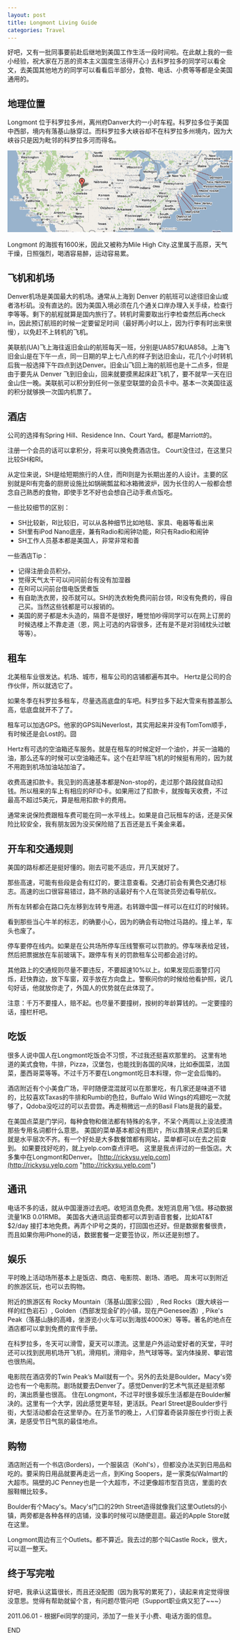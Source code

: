 ```yaml
---
layout: post
title: Longmont Living Guide
categories: Travel
---
```

好吧，又有一批同事要前赴后继地到美国工作生活一段时间啦。在此献上我的一些小经验，祝大家在万恶的资本主义国度生活得开心:) 去科罗拉多的同学可以看全文，去美国其他地方的同学可以看看后半部分，食物、电话、小费等等都是全美国通用的。

## 地理位置

Longmont 位于科罗拉多州，离州府Danver大约一小时车程。科罗拉多位于美国中西部，境内有落基山脉穿过。而科罗拉多大峡谷却不在科罗拉多州境内，因为大峡谷只是因为毗邻的科罗拉多河而得名。

[![](/images/us_longmont.png "us_longmont")](http://blog.rickysu.com/wp-content/uploads/2011/04/us_longmont.png)

Longmont 的海拔有1600米，因此又被称为Mile High City.这里属于高原，天气干燥，日照强烈，喝酒容易醉，运动容易累。

## 飞机和机场

Denver机场是美国最大的机场。通常从上海到 Denver 的航班可以途径旧金山或者洛杉矶。没有直达的。因为美国入境必须在几个通关口岸办理入关手续，检查行李等等。剩下的航程就算是国内旅行了。转机时需要取出行李检查然后再check in，因此预订航班的时候一定要留足时间（最好两小时以上，因为行李有时出来很慢），以免赶不上转机的飞机。

美联航(UA)飞上海往返旧金山的航班每天一班，分别是UA857和UA858。上海飞旧金山是在下午一点，同一日期的早上七八点的样子到达旧金山，花几个小时转机后我一般选择下午四点到达Denver。旧金山飞回上海的航班也是十二点多，但是由于要先从 Denver 飞到旧金山，回来就要摸黑起床赶飞机了，要不就早一天在旧金山住一晚。美联航可以积分到任何一张星空联盟的会员卡中。基本一次美国往返的积分就够换一次国内机票了。

## 酒店

公司的选择有Spring Hill、Residence Inn、Court Yard。都是Marriott的。

注册一个会员的话可以拿积分，将来可以换免费酒店住。 Court没住过，在这里只比较SH和RI。

从定位来说，SH是给短期旅行的人住，而RI则是为长期出差的人设计。主要的区别就是RI有完备的厨房设施比如锅碗瓢盆和冰箱微波炉，因为长住的人一般都会想念自己熟悉的食物，即使手艺不好也会想自己动手煮点饭吃。

一些比较细节的区别：

*   SH比较新，RI比较旧，可以从各种细节比如地毯、家具、电器等看出来
*   SH里有iPod Nano底座，兼有Radio和闹钟功能，RI只有Radio和闹钟
*   SH工作人员基本都是美国人，非常非常和善

一些酒店Tip：

*   记得注册会员积分。
*   觉得天气太干可以问问前台有没有加湿器
*   在RI可以问前台借电饭煲煮饭
*   有自助洗衣房，投币就可以。SH的洗衣粉免费问前台领，RI没有免费的，得自己买。当然这些钱都是可以报销的。
*   美国的房子都是木头造的，隔音不是很好，睡觉怕吵得同学可以在网上订房的时候选楼上不靠走道（恩，网上可选的内容很多，还有是不是对羽绒枕头过敏等等）。

## 租车

北美租车业很发达。机场、城市，租车公司的店铺都遍布其中。 Hertz是公司的合作伙伴，所以就选它了。

如果冬季在科罗拉多租车，尽量选高底盘的车吧。科罗拉多下起大雪来有膝盖那么高，低底盘就开不了了。

租车可以加选GPS。他家的GPS叫Neverlost，其实用起来并没有TomTom顺手，有时候还是会Lost的。囧

Hertz有可选的空油箱还车服务。就是在租车的时候定好一个油价，并买一油箱的油，那么还车的时候可以空油箱还车。这个在赶早班飞机的时候挺有用的，因为就不用跑到机场加油站加油了。

收费高速扣款卡。我见到的高速基本都是Non-stop的，走过那个路段就自动扣钱。所以租来的车上有相应的RFID卡。如果用过了扣款卡，就按每天收费，不过最高不超过5美元，算是租用扣款卡的费用。

通常来说保险费跟租车费可能在同一水平线上。如果是自己玩租车的话，还是买保险比较安全，我有朋友因为没买保险赔了五百还是五千美金来着。

## 开车和交通规则

美国的路标都还是挺好懂的。刚去可能不适应，开几天就好了。

那些高速，可能有些段是会有红灯的，要注意查看。交通灯前会有黄色交通灯标志。高速的出口很容易错过，路不熟的话最好有个人在驾驶员旁边看导航仪。

所有左转都会在路口先左移到左转专用道。右转跟中国一样可以在红灯的时候转。

看到那些当心牛羊的标志，的确要小心，因为的确会有动物过马路的。撞上羊，车头也废了。

停车要停在线内。如果是在公共场所停车压线警察可以罚款的。停车咪表给足钱，然后把票据放在车前玻璃下。跟停车有关的罚款租车公司都会追讨的。

其他路上的交通规则尽量不要违反，不要超速10%以上。如果发现后面警灯闪烁，赶快靠边，放下车窗，双手放在方向盘上。警察问你的时候给他看护照，说几句好话，他就放你走了，外国人的优势就在此体现了。

注意：千万不要撞人，赔不起。也尽量不要撞树，按树的年龄算钱的。一定要撞的话，撞栏杆吧。

## 吃饭

很多人说中国人在Longmont吃饭会不习惯，不过我还挺喜欢那里的。 这里有地道的美式食物，牛排，Pizza，汉堡包，也能找到各国的风味，比如泰国菜，法国菜，墨西哥菜等等。不过千万不要在Longmont吃日本料理，你一定会后悔的。

酒店附近有个小美食广场，平时随便混混就可以在那里吃，有几家还是味道不错的，比较喜欢Taxas的牛排和Rumbi的色拉，Buffalo Wild Wings的鸡翅吃一次就够了，Qdoba没吃过的可以去尝尝。再走稍微远一点的Basil Flats是我的最爱。

在美国点菜是门学问，每种食物和做法都有特殊的名字，不呆个两周以上没法摸清那些专用名词都什么意思。 美国的菜单基本都没有图片，所以靠猜来点菜的后果就是水平层次不齐。有一个好处是大多数餐馆都有网站，菜单都可以在去之前查到。 如果要找好吃的，就上yelp.com查点评吧。 这里是我点评过的一些饭店。大多集中在Longmont和Denver。 [http://rickysu.yelp.com](http://rickysu.yelp.com "http://rickysu.yelp.com")

## 通讯

电话不多的话，就从中国漫游过去吧。收短消息免费。发短消息用飞信。移动数据流量1KB 0.01RMB。 美国各大通讯运营商都可以弄到语音套餐，比如AT&T $2/day 接打本地免费。再弄个IP号之类的，打回国也还好。但是数据套餐很贵，而且如果你用iPhone的话，数据套餐一定要签协议，所以还是别想了。

## 娱乐

平时晚上活动场所基本上是饭店、商店、电影院、剧场、酒吧。 周末可以到附近的旅游区玩，也可以去购物。

附近的旅游区有 Rocky Mountain（落基山国家公园）, Red Rocks（跟大峡谷一样的红色岩石）, Golden（西部发现金矿的小镇，现在产Genesee酒）, Pike's Peak（落基山脉的高峰，坐游览小火车可以到海拔4000米）等等。著名的地点在酒店都可以拿到免费的宣传手册。

在科罗拉多，冬天可以滑雪，夏天可以漂流。这里是户外运动爱好者的天堂，平时还可以找到民用机场开飞机，滑翔机，滑翔伞，热气球等等。室内体操房、攀岩馆也很热闹。

电影院在酒店旁的Twin Peak’s Mall就有一个。另外的去处是Boulder。Macy's旁边也有一个电影院。剧场就要去Denver了。感觉Denver的艺术气氛还是挺浓郁的，演出质量也很高。 住在Longmont，不过平时很多娱乐生活都是在Boulder解决的。这里有一个大学，因此感觉更年轻，更活跃。Pearl Street是Boulder步行街，大型活动都会在这里举办。在万圣节的晚上，人们穿着奇装异服在步行街上表演，是感受节日气氛的最佳地点。

## 购物

酒店附近有一个书店(Borders)，一个服装店（Kohl's），但都没办法买到日用品和吃的。要采购日用品就要再走远一点，到King Soopers，是一家类似Walmart的大超市。隔壁的JC Penney也是一个大超市，不过更像超市型百货店，里面的衣服鞋帽比较多。

Boulder有个Macy's。Macy's门口的29th Street造得就像我们这里Outlets的小镇，两旁都是各种各样的店铺，没事的时候可以随便逛逛。最近的Apple Store就在这里。

Longmont周边有三个Outlets。都不算近。我去过的那个叫Castle Rock，很大，可以逛一整天。

## 终于写完啦

好吧，我承认这篇很长，而且还没配图（因为我写的累死了），读起来肯定觉得很没意思。觉得有帮助就留个言，有问题尽管问吧（Support职业病又犯了~~~）

2011.06.01 - 根据Fei同学的提问，添加了一些关于小费、电话方面的信息。

END